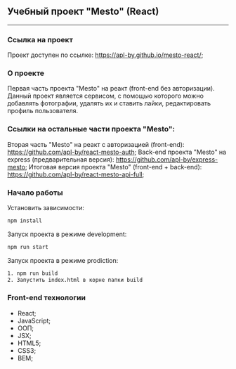 ## Учебный проект "Mesto" (React)
---
###  Ссылка на проект

Проект доступен по ссылке: https://apl-by.github.io/mesto-react/;

### О проекте

Первая часть проекта "Mesto" на реакт (front-end без авторизации). Данный проект является сервисом, с помощью которого можно добавлять фотографии, удалять их и ставить лайки, редактировать профиль пользователя.

### Ссылки на остальные части проекта "Mesto":
Вторая часть "Mesto" на реакт с авторизацией (front-end): https://github.com/apl-by/react-mesto-auth;
Back-end проекта "Mesto" на express (предварительная версия): https://github.com/apl-by/express-mesto;
Итоговая версия проекта "Mesto" (front-end + back-end): https://github.com/apl-by/react-mesto-api-full;

### Начало работы

Установить зависимости:
```bash
npm install
```
Запуск проекта в режиме development:
```bash
npm run start
```
Запуск проекта в режиме prodiction:
```bash
1. npm run build
2. Запустить index.html в корне папки build
```

### Front-end  технологии

- React;
- JavaScript;
- ООП;
- JSX;
- HTML5;
- CSS3;
- BEM;
